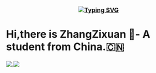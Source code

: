<h3 align="center">
  <a href="https://git.io/typing-svg">
  <img src="https://readme-typing-svg.herokuapp.com?font=Fira+Code&pause=1000&width=435&lines=Look+++++Here+!;This++++is++++++ZhangZixuan" alt="Typing SVG" /></a> 
  </a>
  </h1>

# Hi,there is ZhangZixuan 👋- A student from China.🇨🇳


<a href="https://rescal-xuan.github.io/">
  <img align="center" src="https://github-profile-trophy.vercel.app/?username=rescal-xuan&row=1&column=4"/>
</a>


<a href="https://rescal-xuan.github.io/">
  <img align="center" src="https://github-readme-stats.vercel.app/api?username=rescal-xuan&hide=contribs"/>
</a>
